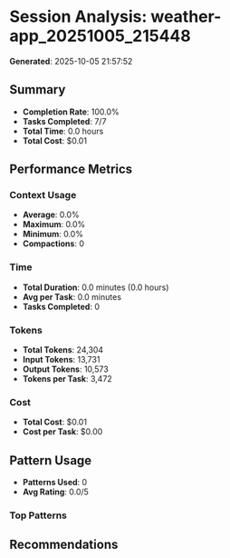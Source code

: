 # Session Analysis: weather-app_20251005_215448

**Generated**: 2025-10-05 21:57:52

## Summary

- **Completion Rate**: 100.0%
- **Tasks Completed**: 7/7
- **Total Time**: 0.0 hours
- **Total Cost**: $0.01

## Performance Metrics

### Context Usage
- **Average**: 0.0%
- **Maximum**: 0.0%
- **Minimum**: 0.0%
- **Compactions**: 0

### Time
- **Total Duration**: 0.0 minutes (0.0 hours)
- **Avg per Task**: 0.0 minutes
- **Tasks Completed**: 0

### Tokens
- **Total Tokens**: 24,304
- **Input Tokens**: 13,731
- **Output Tokens**: 10,573
- **Tokens per Task**: 3,472

### Cost
- **Total Cost**: $0.01
- **Cost per Task**: $0.00

## Pattern Usage

- **Patterns Used**: 0
- **Avg Rating**: 0.0/5

### Top Patterns

## Recommendations

